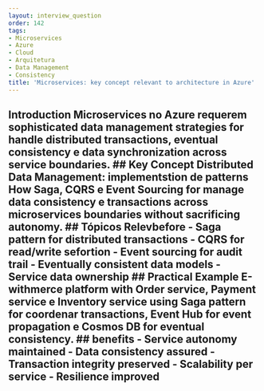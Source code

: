 ```yaml
---
layout: interview_question
order: 142
tags:
- Microservices
- Azure
- Cloud
- Arquitetura
- Data Management
- Consistency
title: 'Microservices: key concept relevant to architecture in Azure'
---
```


## Introduction Microservices no Azure requerem sophisticated data management strategies for handle distributed transactions, eventual consistency e data synchronization across service boundaries. ## Key Concept **Distributed Data Management**: implementstion de patterns How Saga, CQRS e Event Sourcing for manage data consistency e transactions across microservices boundaries without sacrificing autonomy. ## Tópicos Relevbefore - Saga pattern for distributed transactions - CQRS for read/write sefortion - Event sourcing for audit trail - Eventually consistent data models - Service data ownership ## Practical Example E-withmerce platform with Order service, Payment service e Inventory service using Saga pattern for coordenar transactions, Event Hub for event propagation e Cosmos DB for eventual consistency. ## benefits - Service autonomy maintained - Data consistency assured - Transaction integrity preserved - Scalability per service - Resilience improved